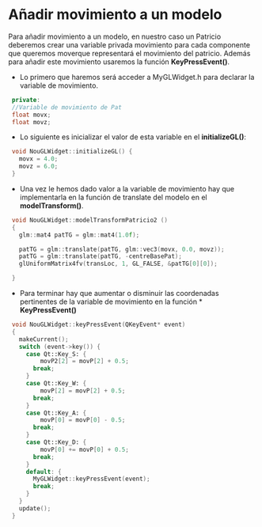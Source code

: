 # Añadir movimiento a un modelo

Para añadir movimiento a un modelo, en nuestro caso un Patricio deberemos crear una variable privada movimiento para cada componente que queremos moverque representará el movimiento del patricio.
Además para añadir este movimiento usaremos la función **KeyPressEvent()**.

 - Lo primero que haremos será acceder a MyGLWidget.h para declarar la variable de movimiento.
 ```c++ 
  private:
  //Variable de movimiento de Pat
  float movx;
  float movz;
 ```
 - Lo siguiente es inicializar el valor de esta variable en el **initializeGL()**:
 ```c++
  void NouGLWidget::initializeGL() {
    movx = 4.0;
    movz = 6.0;
  }

 ```
 
 - Una vez le hemos dado valor a la variable de movimiento hay que implementarla en la función de translate del modelo en el **modelTransform()**.
 
 ```c++
  void NouGLWidget::modelTransformPatricio2 ()
  {
    glm::mat4 patTG = glm::mat4(1.0f);

    patTG = glm::translate(patTG, glm::vec3(movx, 0.0, movz)); 
    patTG = glm::translate(patTG, -centreBasePat);
    glUniformMatrix4fv(transLoc, 1, GL_FALSE, &patTG[0][0]);

  }

 ```
 - Para terminar hay que aumentar o disminuir las coordenadas pertinentes de la variable de movimiento en la función *
 **KeyPressEvent()**

 ```c++
  void NouGLWidget::keyPressEvent(QKeyEvent* event)
  {
    makeCurrent();
    switch (event->key()) {
      case Qt::Key_S: {
          movP2[2] = movP[2] + 0.5;
        break;
      }
      case Qt::Key_W: {
          movP[2] = movP[2] + 0.5;
        break;
      }
      case Qt::Key_A: {
          movP[0] = movP[0] - 0.5;
        break;
      }
      case Qt::Key_D: {
          movP[0] += movP[0] + 0.5;
        break;
      }
      default: {
        MyGLWidget::keyPressEvent(event);
        break;
      }
    }
    update();
  }

 ```
 
 
 
 
 
 
